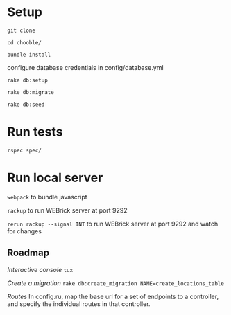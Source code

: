 # Setup

`git clone`

`cd chooble/`

`bundle install`

configure database credentials in config/database.yml

`rake db:setup`

`rake db:migrate`

`rake db:seed`

# Run tests

`rspec spec/`

# Run local server

`webpack` to bundle javascript

`rackup` to run WEBrick server at port 9292

`rerun rackup --signal INT` to run WEBrick server at port 9292 and watch for changes

## Roadmap

*Interactive console* `tux`

*Create a migration* `rake db:create_migration NAME=create_locations_table`

*Routes* In config.ru, map the base url for a set of endpoints to a controller, and specify the individual routes in that controller.

